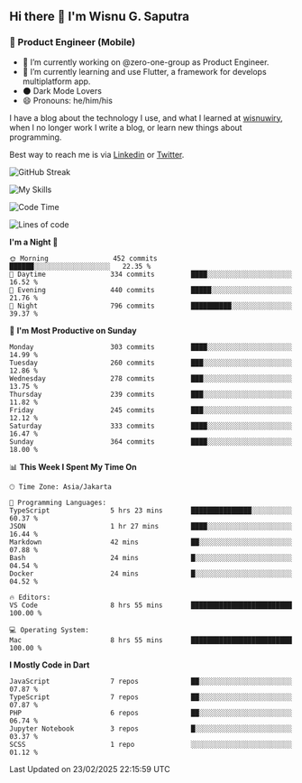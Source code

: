 ## Hi there 👋 I'm Wisnu G. Saputra

### :mobile_phone_off: Product Engineer (Mobile)

- 🔭 I’m currently working on @zero-one-group as Product Engineer.
- 🌱 I’m currently learning and use Flutter, a framework for develops multiplatform app.
- 🌑 Dark Mode Lovers
- 😄 Pronouns: he/him/his

I have a blog about the technology I use, and what I learned at [wisnuwiry](https://wisnuwiry.space/), when I no longer work I write a blog, or learn new things about programming.

Best way to reach me is via [Linkedin](https://www.linkedin.com/in/wisnu-saputra/) or [Twitter](https://twitter.com/wisnuwiry).

![GitHub Streak](https://streak-stats.demolab.com?user=wisnuwiry&theme=dark&hide_border=true)

![My Skills](https://skillicons.dev/icons?i=dart,flutter,kotlin,swift,go,js,css,neovim,git,linux&perline=5)

<!--START_SECTION:waka-->
![Code Time](http://img.shields.io/badge/Code%20Time-1%2C717%20hrs%2050%20mins-blue)

![Lines of code](https://img.shields.io/badge/From%20Hello%20World%20I%27ve%20Written-3.9%20million%20lines%20of%20code-blue)

**I'm a Night 🦉** 

```text
🌞 Morning                452 commits         ██████░░░░░░░░░░░░░░░░░░░   22.35 % 
🌆 Daytime                334 commits         ████░░░░░░░░░░░░░░░░░░░░░   16.52 % 
🌃 Evening                440 commits         █████░░░░░░░░░░░░░░░░░░░░   21.76 % 
🌙 Night                  796 commits         ██████████░░░░░░░░░░░░░░░   39.37 % 
```
📅 **I'm Most Productive on Sunday** 

```text
Monday                   303 commits         ████░░░░░░░░░░░░░░░░░░░░░   14.99 % 
Tuesday                  260 commits         ███░░░░░░░░░░░░░░░░░░░░░░   12.86 % 
Wednesday                278 commits         ███░░░░░░░░░░░░░░░░░░░░░░   13.75 % 
Thursday                 239 commits         ███░░░░░░░░░░░░░░░░░░░░░░   11.82 % 
Friday                   245 commits         ███░░░░░░░░░░░░░░░░░░░░░░   12.12 % 
Saturday                 333 commits         ████░░░░░░░░░░░░░░░░░░░░░   16.47 % 
Sunday                   364 commits         ████░░░░░░░░░░░░░░░░░░░░░   18.00 % 
```


📊 **This Week I Spent My Time On** 

```text
🕑︎ Time Zone: Asia/Jakarta

💬 Programming Languages: 
TypeScript               5 hrs 23 mins       ███████████████░░░░░░░░░░   60.37 % 
JSON                     1 hr 27 mins        ████░░░░░░░░░░░░░░░░░░░░░   16.44 % 
Markdown                 42 mins             ██░░░░░░░░░░░░░░░░░░░░░░░   07.88 % 
Bash                     24 mins             █░░░░░░░░░░░░░░░░░░░░░░░░   04.54 % 
Docker                   24 mins             █░░░░░░░░░░░░░░░░░░░░░░░░   04.52 % 

🔥 Editors: 
VS Code                  8 hrs 55 mins       █████████████████████████   100.00 % 

💻 Operating System: 
Mac                      8 hrs 55 mins       █████████████████████████   100.00 % 
```

**I Mostly Code in Dart** 

```text
JavaScript               7 repos             ██░░░░░░░░░░░░░░░░░░░░░░░   07.87 % 
TypeScript               7 repos             ██░░░░░░░░░░░░░░░░░░░░░░░   07.87 % 
PHP                      6 repos             ██░░░░░░░░░░░░░░░░░░░░░░░   06.74 % 
Jupyter Notebook         3 repos             █░░░░░░░░░░░░░░░░░░░░░░░░   03.37 % 
SCSS                     1 repo              ░░░░░░░░░░░░░░░░░░░░░░░░░   01.12 % 
```




 Last Updated on 23/02/2025 22:15:59 UTC
<!--END_SECTION:waka-->
